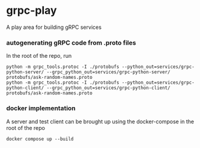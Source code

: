 # grpc-play
A play area for building gRPC services

### autogenerating gRPC code from .proto files

In the root of the repo, run
```
python -m grpc_tools.protoc -I ./protobufs --python_out=services/grpc-python-server/ --grpc_python_out=services/grpc-python-server/ protobufs/ask-random-names.proto
python -m grpc_tools.protoc -I ./protobufs --python_out=services/grpc-python-client/ --grpc_python_out=services/grpc-python-client/ protobufs/ask-random-names.proto
```

### docker implementation

A server and test client can be brought up using the docker-compose in the root of the repo
```
docker compose up --build
```